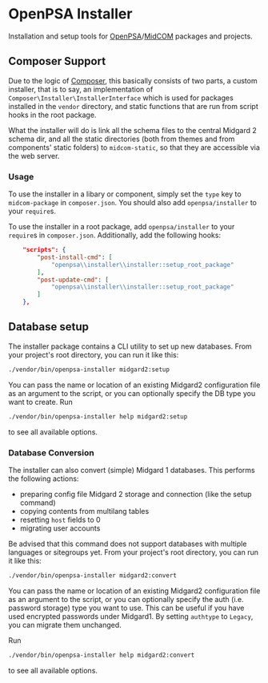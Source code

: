 OpenPSA Installer
=================

Installation and setup tools for [OpenPSA](http://openpsa2.org)/[MidCOM](http://midgard-project.org/midcom/) packages and projects.

## Composer Support

Due to the logic of [Composer](http://getcomposer.org), this basically consists of two parts,
a custom installer, that is to say, an implementation of ``Composer\Installer\InstallerInterface`` which is used for
packages installed in the ``vendor`` directory, and static functions that are run from script hooks in the root package.

What the installer will do is link all the schema files to the central Midgard 2 schema dir, and all the static
directories (both from themes and from components' static folders) to ``midcom-static``, so that they are accessible via
the web server.


### Usage

To use the installer in a libary or component, simply set the ``type`` key to ``midcom-package`` in ``composer.json``. You should
also add ``openpsa/installer`` to your ``require``s.

To use the installer in a root package, add ``openpsa/installer`` to your ``require``s in ``composer.json``.
Additionally, add the following hooks:

```json
    "scripts": {
        "post-install-cmd": [
            "openpsa\\installer\\installer::setup_root_package"
        ],
        "post-update-cmd": [
            "openpsa\\installer\\installer::setup_root_package"
        ]
    },
```

## Database setup

The installer package contains a CLI utility to set up new databases. From your project's root directory, you can run it like this:

```sh
./vendor/bin/openpsa-installer midgard2:setup
```

You can pass the name or location of an existing Midgard2 configuration file as an argument to the script, or you can optionally specify the DB type you want to create. Run

```sh
./vendor/bin/openpsa-installer help midgard2:setup
```

to see all available options.

### Database Conversion

The installer can also convert (simple) Midgard 1 databases. This performs the following actions:

 - preparing config file Midgard 2 storage and connection (like the setup command)
 - copying contents from multilang tables
 - resetting ``host`` fields to 0
 - migrating user accounts

Be advised that this command does not support databases with multiple languages or sitegroups yet. From your project's root directory, you can run it like this:

```sh
./vendor/bin/openpsa-installer midgard2:convert
```

You can pass the name or location of an existing Midgard2 configuration file as an argument to the script, or you can optionally specify the auth (i.e. password storage) type you want to use. This can be useful if you have used encrypted passwords under Midgard1. By setting ``authtype`` to ``Legacy``, you can migrate them unchanged.

Run

```sh
./vendor/bin/openpsa-installer help midgard2:convert
```

to see all available options.
